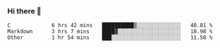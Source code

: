 ### Hi there 👋

<!--
**WShiBin/WShiBin** is a ✨ _special_ ✨ repository because its `README.md` (this file) appears on your GitHub profile.

Here are some ideas to get you started:

- 🔭 I’m currently working on ...
- 🌱 I’m currently learning ...
- 👯 I’m looking to collaborate on ...
- 🤔 I’m looking for help with ...
- 💬 Ask me about ...
- 📫 How to reach me: ...
- 😄 Pronouns: ...
- ⚡ Fun fact: ...
-->

<!--START_SECTION:waka-->

```text
C             6 hrs 42 mins   ██████████▒░░░░░░░░░░░░░░   40.81 %
Markdown      3 hrs 7 mins    ████▓░░░░░░░░░░░░░░░░░░░░   18.98 %
Other         1 hr 54 mins    ███░░░░░░░░░░░░░░░░░░░░░░   11.58 %
```

<!--END_SECTION:waka-->
